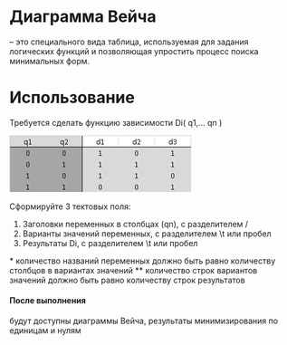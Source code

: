 # Диаграмма Вейча
 – это специального вида таблица, используемая для задания логических функций и позволяющая упростить процесс поиска минимальных форм.

# Использование

Требуется сделать функцию зависимости Di( q1,... qn )

![](https://github.com/Fluttershy1/veich/raw/master/veich.png)

Сформируйте 3 тектовых поля:
1. Заголовки переменных в столбцах (qn), с разделителем /
2. Варианты значений переменных, с разделителем \t или пробел
3. Результаты Di, с разделителем \t или пробел

\* количество названий переменных должно быть равно количеству столбцов в вариантах значений
\** количество строк вариантов значений должно быть равно количеству строк результатов

#### После выполнения 
будут доступны диаграммы Вейча, результаты минимизирования по единицам и нулям
